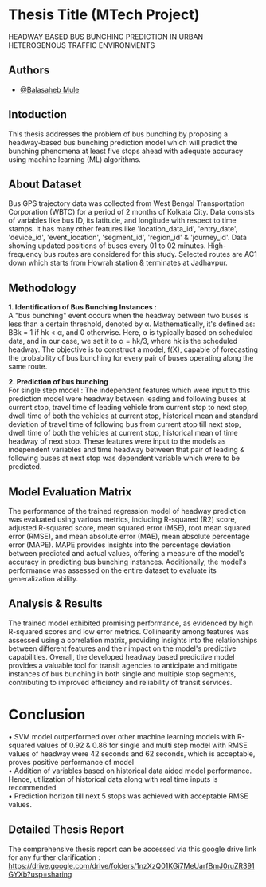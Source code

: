 
# Thesis Title (MTech Project)

HEADWAY BASED BUS BUNCHING PREDICTION IN URBAN HETEROGENOUS TRAFFIC ENVIRONMENTS 


## Authors

- [@Balasaheb Mule](https://github.com/Balasaheb-Mule)


## Intoduction
This thesis addresses the problem of bus bunching by proposing a headway-based bus bunching prediction model which will predict the bunching phenomena at least five stops ahead with adequate accuracy using machine learning (ML) algorithms. 
## About Dataset
Bus GPS trajectory data was collected from West Bengal Transportation Corporation (WBTC) for a period of 2 months of Kolkata City. Data consists of variables like bus ID, its latitude, and longitude with respect to time stamps. It has many other features like 'location_data_id', 'entry_date', 'device_id', 'event_location', 'segment_id', 'region_id' & 'journey_id'. Data showing updated positions of buses every 01 to 02 minutes. High-frequency bus routes are considered for this study. Selected routes are AC1 down which starts from Howrah station & terminates at Jadhavpur.
## Methodology
**1. Identification of Bus Bunching Instances :**
<br> A "bus bunching" event occurs when the headway between two buses is less than a certain threshold, denoted by α. Mathematically, it's defined as: BBk = 1 if hk < α, and 0 otherwise. Here, α is typically based on scheduled data, and in our case, we set it to α = hk/3, where hk is the scheduled headway. The objective is to construct a model, f(X), capable of forecasting the probability of bus bunching for every pair of buses operating along the same route.

**2. Prediction of bus bunching**
<br> For single step model : The independent features which were input to this prediction model were headway between leading and following buses at current stop, travel time of leading vehicle from current stop to next stop, dwell time of both the vehicles at current stop, historical mean and standard deviation  of travel time of following bus from current stop till next stop, dwell time of both the vehicles at current stop, historical mean of time headway of next stop. These features were input to the models as independent variables and time headway between that pair of leading & following buses at next stop was dependent variable which were to be predicted.
## Model Evaluation Matrix
The performance of the trained regression model of headway prediction was evaluated using various metrics, including R-squared (R2) score, adjusted R-squared score, mean squared error (MSE), root mean squared error (RMSE), and mean absolute error (MAE), mean absolute percentage error (MAPE). MAPE provides insights into the percentage deviation between predicted and actual values, offering a measure of the model's accuracy in predicting bus bunching instances. Additionally, the model's performance was assessed on the entire dataset to evaluate its generalization ability.
## Analysis & Results
The trained model exhibited promising performance, as evidenced by high R-squared scores and low error metrics. Collinearity among features was assessed using a correlation matrix, providing insights into the relationships between different features and their impact on the model's predictive capabilities. Overall, the developed headway based predictive model provides a valuable tool for transit agencies to anticipate and mitigate instances of bus bunching in both single and multiple stop segments, contributing to improved efficiency and reliability of transit services.

# Conclusion
•	SVM model outperformed over other machine learning models with  R-squared values of 0.92 & 0.86 for single and multi step model with RMSE values of headway were 42 seconds and 62 seconds, which is acceptable, proves positive performance of model
<br> •	Addition of variables based on historical data aided model performance. Hence, utilization of historical data along with real time inputs is recommended
<br> •	Prediction horizon till next 5 stops was achieved with acceptable RMSE values.

## Detailed Thesis Report
The comprehensive thesis report can be accessed via this google drive link for any further clarification :
https://drive.google.com/drive/folders/1nzXzQ01KGi7MeUarfBmJ0ruZR391GYXb?usp=sharing
